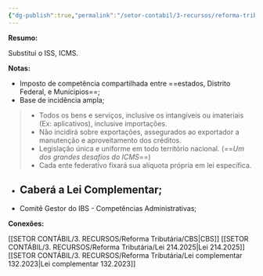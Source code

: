 ```yaml
---
{"dg-publish":true,"permalink":"/setor-contabil/3-recursos/reforma-tributaria/ibs/","dgPassFrontmatter":true,"created":"2025-08-14T08:59:55.342-03:00","updated":"2025-08-14T12:00:27.355-03:00"}
---
```


**Resumo:**

Substitui o ISS, ICMS.

**Notas:**

- Imposto de competência compartilhada entre ==estados, Distrito Federal, e Munícipios==;
- Base de incidência ampla;

> 	- Todos os bens e serviços, inclusive os intangíveis ou imateriais (Ex: aplicativos), inclusive importações.
> 	- Não incidirá sobre exportações, assegurados ao exportador a manutenção e aproveitamento dos créditos.
> 	- Legislação única e uniforme em todo território nacional. (==*Um dos grandes desafios do ICMS*==)
> 	- Cada ente federativo fixará sua alíquota própria em lei específica.
> 	
- Caberá a Lei Complementar;
	- 
- Comitê Gestor do IBS - Competências Administrativas;



**Conexões:**

[[SETOR CONTÁBIL/3. RECURSOS/Reforma Tributária/CBS\|CBS]]
[[SETOR CONTÁBIL/3. RECURSOS/Reforma Tributária/Lei 214.2025\|Lei 214.2025]]
[[SETOR CONTÁBIL/3. RECURSOS/Reforma Tributária/Lei complementar 132.2023\|Lei complementar 132.2023]]